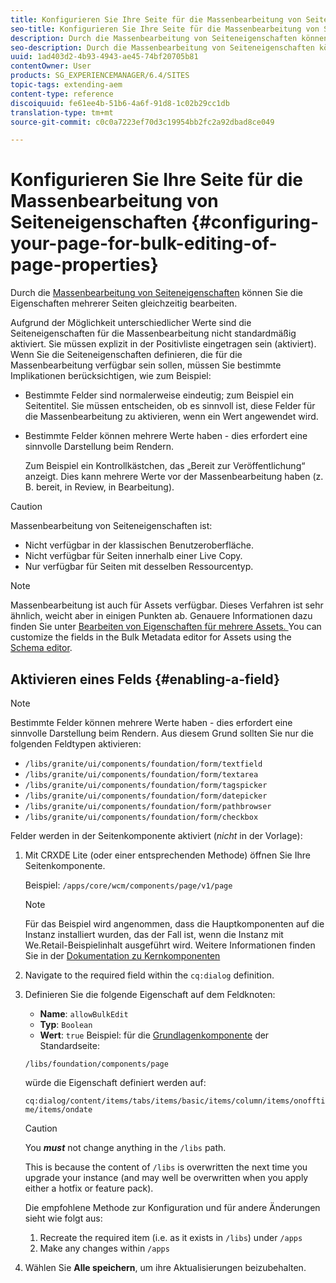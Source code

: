 ```yaml
---
title: Konfigurieren Sie Ihre Seite für die Massenbearbeitung von Seiteneigenschaften
seo-title: Konfigurieren Sie Ihre Seite für die Massenbearbeitung von Seiteneigenschaften
description: Durch die Massenbearbeitung von Seiteneigenschaften können Sie die Eigenschaften mehrerer Seiten gleichzeitig bearbeiten
seo-description: Durch die Massenbearbeitung von Seiteneigenschaften können Sie die Eigenschaften mehrerer Seiten gleichzeitig bearbeiten
uuid: 1ad403d2-4b93-4943-ae45-74bf20705b81
contentOwner: User
products: SG_EXPERIENCEMANAGER/6.4/SITES
topic-tags: extending-aem
content-type: reference
discoiquuid: fe61ee4b-51b6-4a6f-91d8-1c02b29cc1db
translation-type: tm+mt
source-git-commit: c0c0a7223ef70d3c19954bb2fc2a92dbad8ce049

---
```



# Konfigurieren Sie Ihre Seite für die Massenbearbeitung von Seiteneigenschaften {#configuring-your-page-for-bulk-editing-of-page-properties}

Durch die [Massenbearbeitung von Seiteneigenschaften](/help/sites-authoring/editing-page-properties.md#from-the-sites-console-multiple-pages) können Sie die Eigenschaften mehrerer Seiten gleichzeitig bearbeiten.

Aufgrund der Möglichkeit unterschiedlicher Werte sind die Seiteneigenschaften für die Massenbearbeitung nicht standardmäßig aktiviert. Sie müssen explizit in der Positivliste eingetragen sein (aktiviert). Wenn Sie die Seiteneigenschaften definieren, die für die Massenbearbeitung verfügbar sein sollen, müssen Sie bestimmte Implikationen berücksichtigen, wie zum Beispiel:

* Bestimmte Felder sind normalerweise eindeutig; zum Beispiel ein Seitentitel. Sie müssen entscheiden, ob es sinnvoll ist, diese Felder für die Massenbearbeitung zu aktivieren, wenn ein Wert angewendet wird.
* Bestimmte Felder können mehrere Werte haben - dies erfordert eine sinnvolle Darstellung beim Rendern.

   Zum Beispiel ein Kontrollkästchen, das „Bereit zur Veröffentlichung“ anzeigt. Dies kann mehrere Werte vor der Massenbearbeitung haben (z. B. bereit, in Review, in Bearbeitung).

>[!CAUTION]
>
>Massenbearbeitung von Seiteneigenschaften ist:
>
>* Nicht verfügbar in der klassischen Benutzeroberfläche.
>* Nicht verfügbar für Seiten innerhalb einer Live Copy.
>* Nur verfügbar für Seiten mit desselben Ressourcentyp.
>



>[!NOTE]
>
>Massenbearbeitung ist auch für Assets verfügbar. Dieses Verfahren ist sehr ähnlich, weicht aber in einigen Punkten ab. Genauere Informationen dazu finden Sie unter [Bearbeiten von Eigenschaften für mehrere Assets. ](/help/assets/managing-multiple-assets.md) You can customize the fields in the Bulk Metadata editor for Assets using the [Schema editor](/help/assets/metadata-schemas.md).

## Aktivieren eines Felds {#enabling-a-field}

>[!NOTE]
>
>Bestimmte Felder können mehrere Werte haben - dies erfordert eine sinnvolle Darstellung beim Rendern. Aus diesem Grund sollten Sie nur die folgenden Feldtypen aktivieren:
>
>* `/libs/granite/ui/components/foundation/form/textfield`
>* `/libs/granite/ui/components/foundation/form/textarea`
>* `/libs/granite/ui/components/foundation/form/tagspicker`
>* `/libs/granite/ui/components/foundation/form/datepicker`
>* `/libs/granite/ui/components/foundation/form/pathbrowser`
>* `/libs/granite/ui/components/foundation/form/checkbox`
>



Felder werden in der Seitenkomponente aktiviert (*nicht* in der Vorlage):

1. Mit CRXDE Lite (oder einer entsprechenden Methode) öffnen Sie Ihre Seitenkomponente.

   Beispiel: `/apps/core/wcm/components/page/v1/page`

   >[!NOTE]
   >
   >Für das Beispiel wird angenommen, dass die Hauptkomponenten auf die Instanz installiert wurden, das der Fall ist, wenn die Instanz mit We.Retail-Beispielinhalt ausgeführt wird. Weitere Informationen finden Sie in der [Dokumentation zu Kernkomponenten](https://docs.adobe.com/content/help/en/experience-manager-core-components/using/introduction.html)

1. Navigate to the required field within the `cq:dialog` definition.
1. Definieren Sie die folgende Eigenschaft auf dem Feldknoten:

   * **Name**: `allowBulkEdit`
   * **Typ**: `Boolean`
   * **Wert**: `true`
   Beispiel: für die [Grundlagenkomponente](/help/sites-authoring/default-components-foundation.md) der Standardseite:

   `/libs/foundation/components/page`

   würde die Eigenschaft definiert werden auf:

   `cq:dialog/content/items/tabs/items/basic/items/column/items/onofftime/items/ondate`

   >[!CAUTION]
   >
   >You ***must*** not change anything in the `/libs` path.
   >
   >This is because the content of `/libs` is overwritten the next time you upgrade your instance (and may well be overwritten when you apply either a hotfix or feature pack).
   >
   >Die empfohlene Methode zur Konfiguration und für andere Änderungen sieht wie folgt aus:
   >
   >    1. Recreate the required item (i.e. as it exists in `/libs`) under `/apps`
   >    1. Make any changes within `/apps`


1. Wählen Sie **Alle speichern**, um ihre Aktualisierungen beizubehalten.

